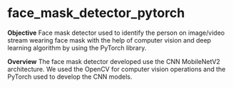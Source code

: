 # face_mask_detector_pytorch
**Objective**
Face mask detector used to identify the person on image/video stream wearing face mask with the help of computer vision and deep learning algorithm by using the PyTorch library.

**Overview**
The face mask detector developed use the CNN MobileNetV2 architecture. We used the OpenCV for computer vision operations and the PyTorch used to develop the CNN models. 

